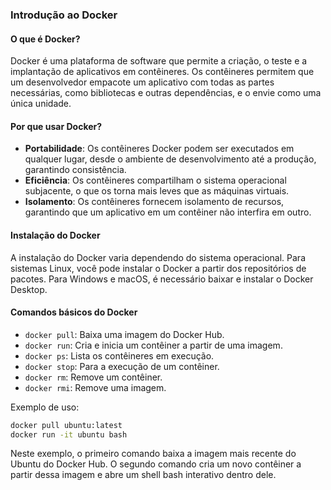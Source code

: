 ### Introdução ao Docker

#### O que é Docker?
Docker é uma plataforma de software que permite a criação, o teste e a implantação de aplicativos em contêineres. Os contêineres permitem que um desenvolvedor empacote um aplicativo com todas as partes necessárias, como bibliotecas e outras dependências, e o envie como uma única unidade.

#### Por que usar Docker?
- **Portabilidade**: Os contêineres Docker podem ser executados em qualquer lugar, desde o ambiente de desenvolvimento até a produção, garantindo consistência.
- **Eficiência**: Os contêineres compartilham o sistema operacional subjacente, o que os torna mais leves que as máquinas virtuais.
- **Isolamento**: Os contêineres fornecem isolamento de recursos, garantindo que um aplicativo em um contêiner não interfira em outro.

#### Instalação do Docker
A instalação do Docker varia dependendo do sistema operacional. Para sistemas Linux, você pode instalar o Docker a partir dos repositórios de pacotes. Para Windows e macOS, é necessário baixar e instalar o Docker Desktop.

#### Comandos básicos do Docker
- `docker pull`: Baixa uma imagem do Docker Hub.
- `docker run`: Cria e inicia um contêiner a partir de uma imagem.
- `docker ps`: Lista os contêineres em execução.
- `docker stop`: Para a execução de um contêiner.
- `docker rm`: Remove um contêiner.
- `docker rmi`: Remove uma imagem.

Exemplo de uso:
```bash
docker pull ubuntu:latest
docker run -it ubuntu bash
```

Neste exemplo, o primeiro comando baixa a imagem mais recente do Ubuntu do Docker Hub. O segundo comando cria um novo contêiner a partir dessa imagem e abre um shell bash interativo dentro dele.